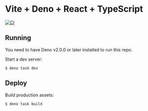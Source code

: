 # Vite + Deno + React + TypeScript

[![CI](https://github.com/alpertunga-bile/unga-ui/actions/workflows/ci.yml/badge.svg?branch=master)](https://github.com/alpertunga-bile/unga-ui/actions/workflows/ci.yml)

## Running

You need to have Deno v2.0.0 or later installed to run this repo.

Start a dev server:

```
$ deno task dev
```

## Deploy

Build production assets:

```
$ deno task build
```
